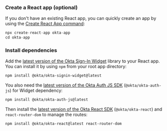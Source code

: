 ### Create a React app (optional)

If you don't have an existing React app, you can quickly create an app by using the [Create React App command](https://create-react-app.dev/docs/getting-started/):

```js
npx create-react-app okta-app
cd okta-app
```

### Install dependencies

Add the [latest version of the Okta Sign-In Widget](https://github.com/okta/okta-signin-widget/releases) library to your React app. You can install it by using `npm` from your root app directory:

```bash
npm install @okta/okta-signin-widget@latest
```

You also need the [latest version of the Okta Auth JS SDK](https://github.com/okta/okta-auth-js/releases) (`@okta/okta-auth-js`) for Widget dependency:

```bash
npm install @okta/okta-auth-js@latest
```

Then install the [latest version of the Okta React SDK](https://github.com/okta/okta-react/releases) (`@okta/okta-react`) and `react-router-dom` to manage the routes:

```bash
npm install @okta/okta-react@latest react-router-dom
```
